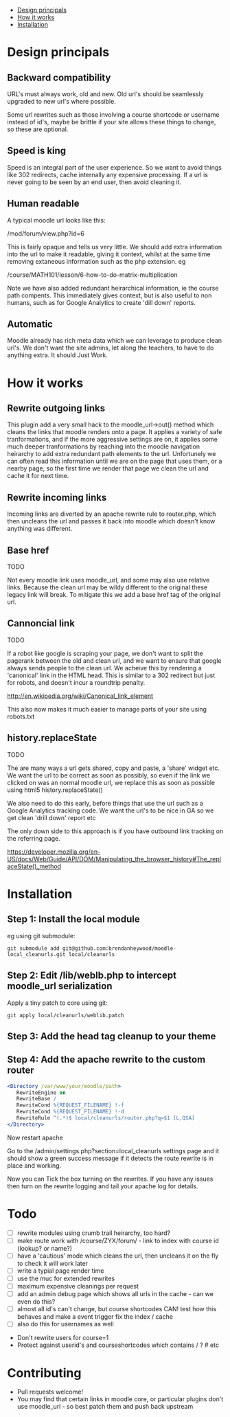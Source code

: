 * [Design principals](#design-principals)
* [How it works](#how-it-works)
* [Installation](#installation)

Design principals
=================

Backward compatibility
----------------------
URL's must always work, old and new. Old url's should be seamlessly upgraded to new url's where possible.

Some url rewrites such as those involving a course shortcode or username instead of id's, maybe be brittle if your site allows these things to change, so these are optional.

Speed is king
-------------
Speed is an integral part of the user experience. So we want to avoid things like 302 redirects, cache internally any expensive processing. If a url is never going to be seen by an end user, then avoid cleaning it.

Human readable
--------------
A typical moodle url looks like this:

/mod/forum/view.php?id=6

This is fairly opaque and tells us very little. We should add extra information into the url to make it readable, giving it context, whilst at the same time removing extaneous information such as the php extension. eg

/course/MATH101/lesson/6-how-to-do-matrix-multiplication

Note we have also added redundant heirarchical information, ie the course path compents. This immediately gives context, but is also useful to non humans, such as for Google Analytics to create 'dill down' reports.

Automatic
---------
Moodle already has rich meta data which we can leverage to produce clean url's. We don't want the site admins, let along the teachers, to have to do anything extra. It should Just Work.

How it works
============

Rewrite outgoing links
----------------------

This plugin add a very small hack to the moodle_url->out() method which cleans the links that moodle
renders onto a page. It applies a variety of safe tranformations, and if the more aggressive settings
are on, it applies some much deeper tranformations by reaching into the moodle navigation heirarchy to
add extra redundant path elements to the url. Unfortunely we can often read this information until we
are on the page that uses them, or a nearby page, so the first time we render that page we clean the
url and cache it for next time.

Rewrite incoming links
----------------------

Incoming links are diverted by an apache rewrite rule to router.php, which then uncleans the url and
passes it back into moodle which doesn't know anything was different.

Base href
---------
TODO

Not every moodle link uses moodle_url, and some may also use relative links. Because the clean url may be
wildy different to the original these legacy link will break. To mitigate this we add a base href tag of
the original url.


Cannoncial link
---------------
TODO

If a robot like google is scraping your page, we don't want to split the pagerank between the old
and clean url, and we want to ensure that google always sends people to the clean url. We acheive
this by rendering a 'canonical' link in the HTML head. This is similar to a 302 redirect but just
for robots, and doesn't incur a roundtrip penalty.

http://en.wikipedia.org/wiki/Canonical_link_element

This also now makes it much easier to manage parts of your site using robots.txt


history.replaceState
--------------------
TODO

The are many ways a url gets shared, copy and paste, a 'share' widget etc. We want the url to be
correct as soon as possibly, so even if the link we clicked on was an normal moodle url, we replace
this as soon as possible using html5 history.replaceState()

We also need to do this early, before things that use the url such as a Google Analytics tracking
code. We want the url's to be nice in GA so we get clean 'drill down' report etc

The only down side to this approach is if you have outbound link tracking on the referring page.

https://developer.mozilla.org/en-US/docs/Web/Guide/API/DOM/Manipulating_the_browser_history#The_replaceState()_method

Installation
============

Step 1: Install the local module
--------------------------------

eg using git submodule:

```shell
git submodule add git@github.com:brendanheywood/moodle-local_cleanurls.git local/cleanurls
```


Step 2: Edit /lib/weblb.php to intercept moodle_url serialization
-----------------------------------------------------------------

Apply a tiny patch to core using git:

```
git apply local/cleanurls/weblib.patch
```


Step 3: Add the head tag cleanup to your theme
----------------------------------------------


Step 4: Add the apache rewrite to the custom router
---------------------------------------------------

```apache
<Directory /var/www/your/moodle/path>
   RewriteEngine on
   RewriteBase /
   RewriteCond %{REQUEST_FILENAME} !-f
   RewriteCond %{REQUEST_FILENAME} !-d
   RewriteRule ^(.*)$ local/cleanurls/router.php?q=$1 [L,QSA]
</Directory>
```

Now restart apache

Go to the /admin/settings.php?section=local_cleanurls settings page and it should
show a green success message if it detects the route rewrite is in place and working.

Now you can Tick the box turning on the rewrites. If you have any issues then turn
on the rewrite logging and tail your apache log for details.


Todo
====

* [ ] rewrite modules using crumb trail heirarchy, too hard?
* [ ] make route work with /course/ZYX/forum/ - link to index with course id (lookup? or name?)
* [ ] have a 'cautious' mode which cleans the url, then uncleans it on the fly to check it will work later
* [ ] write a typial page render time
* [ ] use the muc for extended rewrites
* [ ] maximum expensive cleanings per request
* [ ] add an admin debug page which shows all urls in the cache - can we even do this?
* [ ] almost all id's can't change, but course shortcodes CAN! test how this behaves and make a event trigger fix the index / cache
* [ ] also do this for usernames as well
* Don't rewrite users for course=1
* Protect against userid's and courseshortcodes which contains / ? # etc



Contributing
============

* Pull requests welcome!
* You may find that certain links in moodle core, or particular plugins don't use moodle_url - so best patch them and push back upstream



